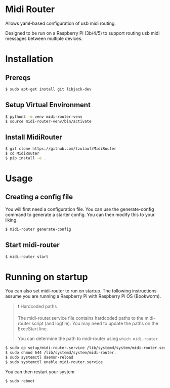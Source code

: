 # Midi Router
Allows yaml-based configuration of usb midi routing.

Designed to be run on a Raspberry Pi (3b/4/5) to support routing usb midi messages between multiple devices.

# Installation
## Prereqs
```bash
$ sudo apt-get install git libjack-dev
```

## Setup Virtual Environment
```bash
$ python3 -m venv midi-router-venv
$ source midi-router-venv/bin/activate
```
## Install MidiRouter
```bash
$ git clone https://github.com/lzulauf/MidiRouter
$ cd MidiRouter
$ pip install -e .
```

# Usage
## Creating a config file
You will first need a configuration file. You can use the generate-config command to generate a starter config. You can then modify this to your liking.
```bash
$ midi-router generate-config
```

## Start midi-router
```bash
$ midi-router start
```

# Running on startup
You can also set midi-router to run on startup. The following instructions assume you are running a Raspberry Pi with Raspberry Pi OS (Bookworm).

> ❗️ Hardcoded paths
>
> The midi-router.service file contains hardcoded paths to the midi-router script (and logfile). You may need to update the paths on the ExecStart line.
>
> You can determine the path to midi-router using `which midi-router`

```bash
$ sudo cp setup/midi-router.service /lib/systemd/system/midi-router.service
$ sudo chmod 644 /lib/systemd/system/midi-router.
$ sudo systemctl daemon-reload
$ sudo systemctl enable midi-router.service
```

You can then restart your system
```bash
$ sudo reboot
```